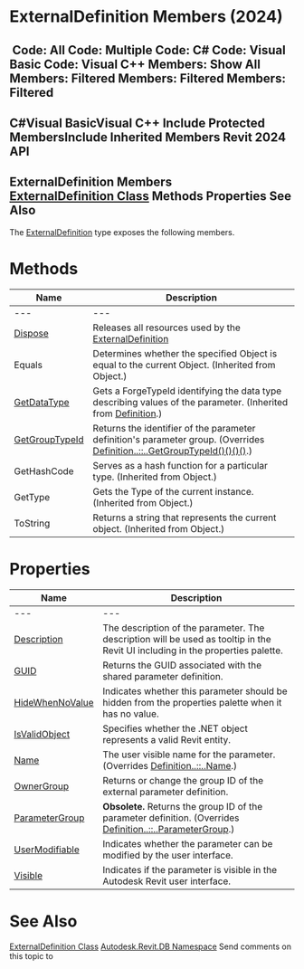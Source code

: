 # ExternalDefinition Members (2024)

﻿
 Code: All Code: Multiple Code: C# Code: Visual Basic Code: Visual C++  Members: Show All Members: Filtered Members: Filtered Members: Filtered   
---  
C#Visual BasicVisual C++
Include Protected MembersInclude Inherited Members
Revit 2024 API  
---  
ExternalDefinition Members  
[ExternalDefinition Class](a3e84415-b88e-a8e0-4e11-64795d92da0e.md "ExternalDefinition Class") Methods Properties See Also  
---  
The [ExternalDefinition](a3e84415-b88e-a8e0-4e11-64795d92da0e.md "ExternalDefinition Class") type exposes the following members.
# Methods
| Name | Description |
| --- | --- |
| --- | --- | --- |
| [Dispose](1b8cf1f1-2b87-2aa4-1811-58f4b49372a6.md "Dispose Method") | Releases all resources used by the [ExternalDefinition](a3e84415-b88e-a8e0-4e11-64795d92da0e.md "ExternalDefinition Class") |
| Equals | Determines whether the specified Object is equal to the current Object. (Inherited from Object.) |
| [GetDataType](1c008d27-9e61-362c-308c-8b718ee0f8df.md "GetDataType Method") | Gets a ForgeTypeId identifying the data type describing values of the parameter.  (Inherited from [Definition](8fe04f37-04e1-9e93-ffdb-e3900908e42a.md "Definition Class").) |
| [GetGroupTypeId](4c626022-501b-c2e4-7182-de22797aa61c.md "GetGroupTypeId Method") | Returns the identifier of the parameter definition's parameter group.  (Overrides [Definition..::..GetGroupTypeId()()()()](2cd88498-4a49-f1aa-a06e-03a289220778.md "GetGroupTypeId Method").) |
| GetHashCode | Serves as a hash function for a particular type.  (Inherited from Object.) |
| GetType | Gets the Type of the current instance. (Inherited from Object.) |
| ToString | Returns a string that represents the current object. (Inherited from Object.) |

# Properties
| Name | Description |
| --- | --- |
| --- | --- | --- |
| [Description](a9b39143-83e0-fb36-b48f-9204d40c81ab.md "Description Property") | The description of the parameter. The description will be used as tooltip in the Revit UI including in the properties palette. |
| [GUID](26015ea2-da14-405e-e3e6-0e12a0cfbaf7.md "GUID Property") | Returns the GUID associated with the shared parameter definition. |
| [HideWhenNoValue](5d90af6c-9cca-1064-c240-6c1eb3277a88.md "HideWhenNoValue Property") | Indicates whether this parameter should be hidden from the properties palette when it has no value. |
| [IsValidObject](192b4772-4deb-360e-a592-c774fec7bb33.md "IsValidObject Property") | Specifies whether the .NET object represents a valid Revit entity. |
| [Name](16a69a5a-d192-6d24-20b2-42160c9f27ae.md "Name Property") | The user visible name for the parameter. (Overrides [Definition..::..Name](a8f22807-7fef-f24e-e1fa-7dbef20c3628.md "Name Property").) |
| [OwnerGroup](4ec35eb2-c09f-deee-7b2d-9f87c24e5f2c.md "OwnerGroup Property") | Returns or change the group ID of the external parameter definition. |
| [ParameterGroup](45a80176-9f3f-9eb9-7e1d-ab0a24ebf2bc.md "ParameterGroup Property") | **Obsolete.** Returns the group ID of the parameter definition.  (Overrides [Definition..::..ParameterGroup](0f094302-78d1-3d7b-e726-675aad7d1aea.md "ParameterGroup Property").) |
| [UserModifiable](4568f90c-7d4b-c9f2-da59-1540ca14a22f.md "UserModifiable Property") | Indicates whether the parameter can be modified by the user interface. |
| [Visible](a6f58bc8-b80d-a2f2-3081-a60495c3e741.md "Visible Property") | Indicates if the parameter is visible in the Autodesk Revit user interface. |

# See Also
[ExternalDefinition Class](a3e84415-b88e-a8e0-4e11-64795d92da0e.md "ExternalDefinition Class")
[Autodesk.Revit.DB Namespace](87546ba7-461b-c646-cbb1-2cb8f5bff8b2.md "Autodesk.Revit.DB Namespace")
Send comments on this topic to 
